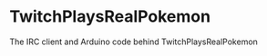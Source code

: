 TwitchPlaysRealPokemon
======================

The IRC client and Arduino code behind TwitchPlaysRealPokemon
